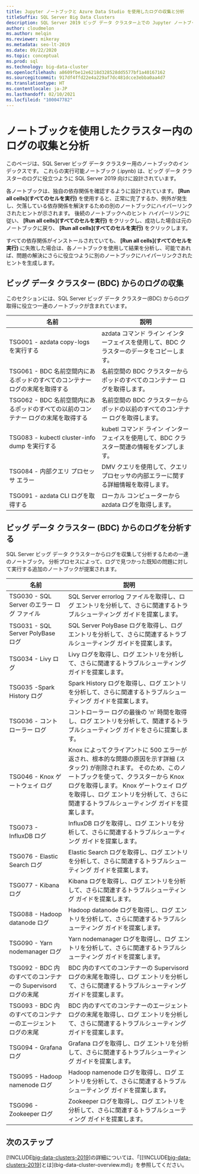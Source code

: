 ```yaml
---
title: Jupyter ノートブックと Azure Data Studio を使用したログの収集と分析
titleSuffix: SQL Server Big Data Clusters
description: SQL Server 2019 ビッグ データ クラスター上での Jupyter ノートブックと Azure Data Studio を使用したクラスターのログ。
author: cloudmelon
ms.author: melqin
ms.reviewer: mikeray
ms.metadata: seo-lt-2019
ms.date: 09/22/2020
ms.topic: conceptual
ms.prod: sql
ms.technology: big-data-cluster
ms.openlocfilehash: a8609fbe12e6218d328528dd5577bf1a40167162
ms.sourcegitcommit: 917df4ffd22e4a229af7dc481dcce3ebba0aa4d7
ms.translationtype: HT
ms.contentlocale: ja-JP
ms.lasthandoff: 02/10/2021
ms.locfileid: "100047782"
---
```

# <a name="gathering-and-analyzing-logs-in-the-cluster-with-notebooks"></a>ノートブックを使用したクラスター内のログの収集と分析

このページは、SQL Server ビッグ データ クラスター用のノートブックのインデックスです。 これらの実行可能ノートブック (.ipynb) は、ビッグ データ クラスターのログに役立つように SQL Server 2019 向けに設計されています。

各ノートブックは、独自の依存関係を確認するように設計されています。 **[Run all cells]\(すべてのセルを実行\)** を使用すると、正常に完了するか、例外が発生し、欠落している依存関係を解決するための別のノートブックにハイパーリンクされたヒントが示されます。 後続のノートブックへのヒント ハイパーリンクに従い、 **[Run all cells]\(すべてのセルを実行\)** をクリックし、成功した場合は元のノートブックに戻り、 **[Run all cells]\(すべてのセルを実行\)** をクリックします。

すべての依存関係がインストールされていても、 **[Run all cells]\(すべてのセルを実行\)** に失敗した場合は、各ノートブックを使用して結果を分析し、可能であれば、問題の解決にさらに役立つように別のノートブックにハイパーリンクされたヒントを生成します。

## <a name="gathering-logs-from-big-data-cluster-bdc"></a>ビッグ データ クラスター (BDC) からのログの収集

このセクションには、SQL Server ビッグ データ クラスター(BDC) からのログ取得に役立つ一連のノートブックが含まれています。

| 名前 | 説明 |
|--|--|
| TSG001 - azdata copy-logs を実行する | azdata コマンド ライン インターフェイスを使用して、BDC クラスターのデータをコピーします。 |
| TSG061 - BDC 名前空間内にあるポッドのすべてのコンテナー ログの末尾を取得する | 名前空間の BDC クラスターからポッドのすべてのコンテナー ログを取得します。 |
| TSG062 - BDC 名前空間内にあるポッドのすべての以前のコンテナー ログの末尾を取得する | 名前空間の BDC クラスターからポッドの以前のすべてのコンテナー ログを取得します。 |
| TSG083 - kubectl cluster-info dump を実行する | kubetl コマンド ライン インターフェイスを使用して、BDC クラスター関連の情報をダンプします。 |
| TSG084 - 内部クエリ プロセッサ エラー | DMV クエリを使用して、クエリ プロセッサの内部エラーに関する詳細情報を取得します。 |
| TSG091 - azdata CLI ログを取得する | ローカル コンピューターから azdata ログを取得します。 |



## <a name="analyse-logs-from-big-data-clusters-bdc"></a>ビッグ データ クラスター (BDC) からのログを分析する

SQL Server ビッグ データ クラスターからログを収集して分析するための一連のノートブック。  分析プロセスによって、ログで見つかった既知の問題に対して実行する追加のノートブックが提案されます。

|名前|説明 |
|---|---|
|TSG030 - SQL Server のエラー ログ ファイル|SQL Server errorlog ファイルを取得し、ログ エントリを分析して、さらに関連するトラブルシューティング ガイドを提案します。 |
|TSG031 - SQL Server PolyBase ログ|SQL Server PolyBase ログを取得し、ログ エントリを分析して、さらに関連するトラブルシューティング ガイドを提案します。|
|TSG034 - Livy ログ|Livy ログを取得し、ログ エントリを分析して、さらに関連するトラブルシューティング ガイドを提案します。|
|TSG035 -Spark History ログ|Spark History ログを取得し、ログ エントリを分析して、さらに関連するトラブルシューティング ガイドを提案します。|
|TSG036 - コントローラー ログ|コントローラー ログの最後の 'n' 時間を取得し、ログ エントリを分析して、関連するトラブルシューティング ガイドをさらに提案します。|
|TSG046 - Knox ゲートウェイ ログ|Knox によってクライアントに 500 エラーが返され、根本的な問題の原因を示す詳細 (スタック) が削除されます。 そのため、このノートブックを使って、クラスターから Knox ログを取得します。 Knox ゲートウェイ ログを取得し、ログ エントリを分析して、さらに関連するトラブルシューティング ガイドを提案します。|
|TSG073 - InfluxDB ログ|InfluxDB ログを取得し、ログ エントリを分析して、さらに関連するトラブルシューティング ガイドを提案します。|
|TSG076 - Elastic Search ログ|Elastic Search ログを取得し、ログ エントリを分析して、さらに関連するトラブルシューティング ガイドを提案します。|
|TSG077 - Kibana ログ|Kibana ログを取得し、ログ エントリを分析して、さらに関連するトラブルシューティング ガイドを提案します。|
|TSG088 - Hadoop datanode ログ|Hadoop datanode ログを取得し、ログ エントリを分析して、さらに関連するトラブルシューティング ガイドを提案します。|
|TSG090 - Yarn nodemanager ログ|Yarn nodemanager ログを取得し、ログ エントリを分析して、さらに関連するトラブルシューティング ガイドを提案します。|
|TSG092 - BDC 内のすべてのコンテナーの Supervisord ログの末尾|BDC 内のすべてのコンテナーの Supervisord ログの末尾を取得し、ログ エントリを分析して、さらに関連するトラブルシューティング ガイドを提案します。|
|TSG093 - BDC 内のすべてのコンテナーのエージェント ログの末尾|BDC 内のすべてのコンテナーのエージェント ログの末尾を取得し、ログ エントリを分析して、さらに関連するトラブルシューティング ガイドを提案します。|
|TSG094 - Grafana ログ|Grafana ログを取得し、ログ エントリを分析して、さらに関連するトラブルシューティング ガイドを提案します。|
|TSG095 - Hadoop namenode ログ|Hadoop namenode ログを取得し、ログ エントリを分析して、さらに関連するトラブルシューティング ガイドを提案します。|
|TSG096 - Zookeeper ログ|Zookeeper ログを取得し、ログ エントリを分析して、さらに関連するトラブルシューティング ガイドを提案します。|

## <a name="next-steps"></a>次のステップ

[!INCLUDE[big-data-clusters-2019](../includes/ssbigdataclusters-ss-nover.md)]の詳細については、「[[!INCLUDE[big-data-clusters-2019](../includes/ssbigdataclusters-ver15.md)]とは](big-data-cluster-overview.md)」を参照してください。
